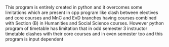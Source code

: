 This program is entirely created in python and it overcomes some limitations which are present in cpp program like clash between electives and core courses and MnC and EvD branches having courses combined with Section (B)
in Humanities and Social Science courses.
However python program of timetable has limitation that in odd semester 3 instructor timetable clashes with their core courses and in even semester too and this program is input dependent
